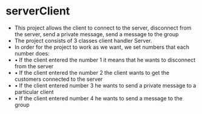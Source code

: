 # serverClient
- This project allows the client to connect to the server, disconnect from the server, send a private message, send a message to the group
- The project consists of 3 classes client handler Server.
- In order for the project to work as we want, we set numbers that each number does:
- • If the client entered the number 1 it means that he wants to disconnect from the server
- • If the client entered the number 2 the client wants to get the customers connected to the server
- • If the client entered number 3 he wants to send a private message to a particular client
- • If the client entered number 4 he wants to send a message to the group



